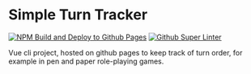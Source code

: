 # Simple Turn Tracker

[![NPM Build and Deploy to Github Pages](https://github.com/Yolgie/SimpleTurnTracker/actions/workflows/buildAndDeploy.yml/badge.svg)](https://github.com/Yolgie/SimpleTurnTracker/actions/workflows/buildAndDeploy.yml)
[![Github Super Linter](https://github.com/Yolgie/SimpleTurnTracker/actions/workflows/superlinter.yml/badge.svg)](https://github.com/Yolgie/SimpleTurnTracker/actions/workflows/superlinter.yml)

Vue cli project, hosted on github pages to keep track of turn order, for example in pen and paper role-playing games.
